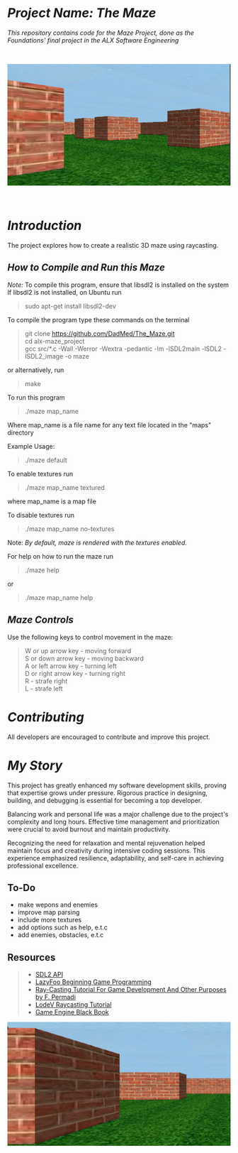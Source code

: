 # *Project Name: The Maze*

*_This repository contains code for the Maze Project, done as the Foundations' final project in the ALX Software Engineering_*

<br>

![Maze](./screenshots/screencast_1.png)

<br>

# *Introduction*
The project explores how to create a realistic 3D maze using raycasting.


## *How to Compile and Run this Maze*
*Note:* To compile this program, ensure that libsdl2 is installed on the system <br>
If libsdl2 is not installed, on Ubuntu run

>  sudo apt-get install libsdl2-dev 

To compile the program type these commands on the terminal

>  git clone https://github.com/DadMed/The_Maze.git <br>
>  cd alx-maze_project <br>
>  gcc src/*.c -Wall -Werror -Wextra -pedantic -lm -lSDL2main -lSDL2 -lSDL2_image -o maze <br>

or alternatively, run

>  make 

To run this program <br>

>  ./maze map_name

Where map_name is a file name for any text file located in the "maps" directory

Example Usage:

>./maze default

To enable textures run

> ./maze map_name textured 

where map_name is a map file

To disable textures run

>  ./maze map_name no-textures 

Note: *By default, maze is rendered with the textures enabled.*

For help on how to run the maze run <br>
>./maze help 

or

> ./maze map_name help 

## *Maze Controls*
Use the following keys to control movement in the maze:<br>
> W or up arrow key - moving forward <br>
> S or down arrow key - moving backward <br>
> A or left arrow key - turning left <br>
> D or right arrow key - turning right <br>
> R - strafe right <br>
> L - strafe left <br>

# *Contributing*
All developers are encouraged to contribute and improve this project. <br>


# *My Story*
This project has greatly enhanced my software development skills, proving that expertise grows under pressure. Rigorous practice in designing, building, and debugging is essential for becoming a top developer.

Balancing work and personal life was a major challenge due to the project's complexity and long hours. Effective time management and prioritization were crucial to avoid burnout and maintain productivity.

Recognizing the need for relaxation and mental rejuvenation helped maintain focus and creativity during intensive coding sessions. This experience emphasized resilience, adaptability, and self-care in achieving professional excellence.

## To-Do
* make wepons and enemies
* improve map parsing
* include more textures
* add options such as help, e.t.c
* add enemies, obstacles, e.t.c

## Resources
> * [SDL2 API](https://wiki.libsdl.org/CategoryAPI) <br>
> * [LazyFoo Beginning Game Programming](http://lazyfoo.net/tutorials/SDL/index.php) <br>
> * [Ray-Casting Tutorial For Game Development And Other Purposes by F. Permadi](http://permadi.com/1996/05/ray-casting-tutorial-table-of-contents/) <br>
> * [LodeV Raycasting Tutorial](http://lodev.org/cgtutor/raycasting.html) <br>
> * [Game Engine Black Book](https://www.amazon.com/Game-Engine-Black-Book-Wolfenstein/dp/1539692876) <br>

![Maze](./screenshots/screencast_4.png)
